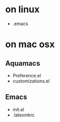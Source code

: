 # on linux
- .emacs

# on mac osx

## Aquamacs

- Preference.el
- customizations.el

## Emacs
- init.el
- .latexmkrc
